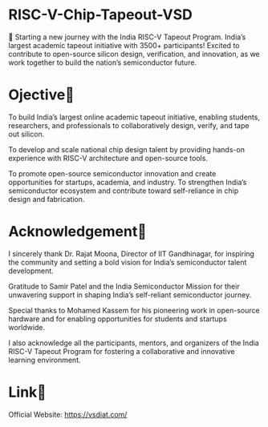 # RISC-V-Chip-Tapeout-VSD
🌱 Starting a new journey with the India RISC-V Tapeout Program.
India’s largest academic tapeout initiative with 3500+ participants! Excited to contribute to open-source silicon design, verification, and innovation, as we work together to build the nation’s semiconductor future.
# Ojective🎯
To build India’s largest online academic tapeout initiative, enabling students, researchers, and professionals to collaboratively design, verify, and tape out silicon.

To develop and scale national chip design talent by providing hands-on experience with RISC-V architecture and open-source tools.

To promote open-source semiconductor innovation and create opportunities for startups, academia, and industry.
To strengthen India’s semiconductor ecosystem and contribute toward self-reliance in chip design and fabrication.

# Acknowledgement🙏
I sincerely thank Dr. Rajat Moona, Director of IIT Gandhinagar, for inspiring the community and setting a bold vision for India’s semiconductor talent development.

Gratitude to Samir Patel and the India Semiconductor Mission for their unwavering support in shaping India’s self-reliant semiconductor journey.

Special thanks to Mohamed Kassem for his pioneering work in open-source hardware and for enabling opportunities for students and startups worldwide.

I also acknowledge all the participants, mentors, and organizers of the India RISC-V Tapeout Program for fostering a collaborative and innovative learning environment.

# Link🔗
Official Website: https://vsdiat.com/
